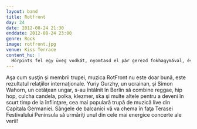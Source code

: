 ```yaml
---
layout: band
title: Rotfront
day: 24
date: 2012-08-24 21:30
enddate: 2012-08-24 23:00
genre: Rock
image: rotfront.jpg
venue: Kiss Terrace
content_hu: |
  Hörpints fel egy üveg vodkát, nyomtasd el pár gerezd fokhagymával, és megkapod az Emigránsok Köztársaságának ízét – így jellemzi magát a berlini központú RotFront zenekar, amelynek titka a nemzetközi kapcsolatokban rejlik. Na nem a diplomáciaiakban, hanem a személyesekben. Az ukrán Jurij Gurzsij és a magyar Wahorn Simon Berlinben találkozott, hogy öt német zenésszel és Gryllus Dorkával közös nevezőre hozza a reggae, hip hop, cumbia, turbopolka, klezmer és ska elemeket, amelyeket balkáni fűszerekkel szolgálnak fel fergeteges koncertjeiken – idén a Félszigeten is.
---
```


Aşa cum susţin şi membrii trupei, muzica RotFront nu este doar bună, este rezultatul relaţiilor internaţionale. Yuriy Gurzhy, un ucrainan, şi Simon Wahorn, un cetăţean ungar, s-au întâlnit în Berlin să combine reggae, hip hop, culcha candela, polka, klezmer, ska şi multe altele pentru a deveni în scurt timp de la înfiinţare, cea mai populară trupă de muzică live din Capitala Germaniei. Sângele de balcanici vă va chema în faţa Terasei Festivalului Peninsula să urmăriţi unul din cele mai energice concerte ale verii!